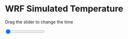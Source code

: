 <h1>WRF Simulated Temperature</h1>
<p>Drag the slider to change the time</p>

<div class="slidecontainer">
<input oninput='setImage(this)' class="slider" type="range" min="0" max="7" value="0" step="1" />
<img id='img'/>
</div>

<script>
var img = document.getElementById('img');
var img_array = ['/assets/images/wrf/t_wrfout_d01_2020-03-17_12:00:00.png',
'/assets/images/wrf/t_wrfout_d01_2020-03-17_13:00:00.png',
'/assets/images/wrf/t_wrfout_d01_2020-03-17_14:00:00.png',
'/assets/images/wrf/t_wrfout_d01_2020-03-17_15:00:00.png',
'/assets/images/wrf/t_wrfout_d01_2020-03-17_16:00:00.png',
'/assets/images/wrf/t_wrfout_d01_2020-03-17_17:00:00.png',
'/assets/images/wrf/t_wrfout_d01_2020-03-17_18:00:00.png',];
function setImage(obj)
{
        var value = obj.value;
        img.src = img_array[value];

}
</script>
